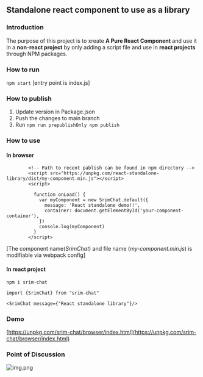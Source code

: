 ## Standalone react component to use as a library

###  Introduction
The purpose of this project is to xreate **A Pure React Component** and use it in a **non-react project** by only adding a script file and use in **react projects** through NPM packages.

### How to run

`npm start` 
[entry point is index.js]

### How to publish
1. Update version in Package.json
2. Push the changes to main branch
3. Run
    `npm run prepublishOnly
npm publish`

### How to use

#### In browser
````
        <!-- Path to recent pablish can be found in npm directory -->
        <script src="https://unpkg.com/react-standalone-library/dist/my-component.min.js"></script>
        <script>
        
          function onLoad() {
            var myComponent = new SrimChat.default({
              message: 'React standalone demo!!',
              container: document.getElementById('your-component-container'),
            })
            console.log(myComponent)
          }
        </script>

````
[The component name(*SrimChat*) and file name (*my-component.min.js*) is modifiable via webpack config]

#### In react project

`````npm i srim-chat`````

````import {SrimChat} from "srim-chat"````

````<SrimChat message={"React standalone library"}/>````


### Demo
[https://unpkg.com/srim-chat/browser/index.html](https://unpkg.com/srim-chat/browser/index.html)

### Point of Discussion
 ![img.png](img.png)
